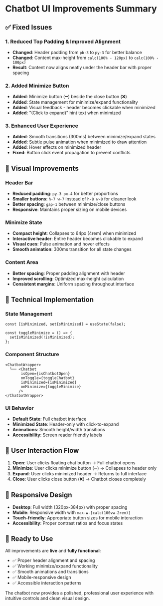 # Chatbot UI Improvements Summary

## ✅ Fixed Issues

### 1. **Reduced Top Padding & Improved Alignment**
- **Changed**: Header padding from `pb-3` to `py-3` for better balance
- **Changed**: Content max-height from `calc(100% - 120px)` to `calc(100% - 100px)` 
- **Result**: Content now aligns neatly under the header bar with proper spacing

### 2. **Added Minimize Button**
- **Added**: Minimize button (➖) beside the close button (❌)
- **Added**: State management for minimize/expand functionality
- **Added**: Visual feedback - header becomes clickable when minimized
- **Added**: "(Click to expand)" hint text when minimized

### 3. **Enhanced User Experience**
- **Added**: Smooth transitions (300ms) between minimize/expand states
- **Added**: Subtle pulse animation when minimized to draw attention
- **Added**: Hover effects on minimized header
- **Fixed**: Button click event propagation to prevent conflicts

## 🎨 Visual Improvements

### Header Bar
- **Reduced padding**: `py-3 px-4` for better proportions
- **Smaller buttons**: `h-7 w-7` instead of `h-8 w-8` for cleaner look
- **Better spacing**: `gap-1` between minimize/close buttons
- **Responsive**: Maintains proper sizing on mobile devices

### Minimize State
- **Compact height**: Collapses to 64px (4rem) when minimized
- **Interactive header**: Entire header becomes clickable to expand
- **Visual cues**: Pulse animation and hover effects
- **Smooth animation**: 300ms transition for all state changes

### Content Area
- **Better spacing**: Proper padding alignment with header
- **Improved scrolling**: Optimized max-height calculation
- **Consistent margins**: Uniform spacing throughout interface

## 🔧 Technical Implementation

### State Management
```tsx
const [isMinimized, setIsMinimized] = useState(false);

const toggleMinimize = () => {
  setIsMinimized(!isMinimized);
};
```

### Component Structure
```tsx
<ChatbotWrapper>
  └── <Chatbot 
       isOpen={isChatbotOpen} 
       onToggle={toggleChatbot}
       isMinimized={isMinimized}
       onMinimize={toggleMinimize}
      />
</ChatbotWrapper>
```

### UI Behavior
- **Default State**: Full chatbot interface
- **Minimized State**: Header-only with click-to-expand
- **Animations**: Smooth height/width transitions
- **Accessibility**: Screen reader friendly labels

## 🎯 User Interaction Flow

1. **Open**: User clicks floating chat button → Full chatbot opens
2. **Minimize**: User clicks minimize button (➖) → Collapses to header only
3. **Expand**: User clicks minimized header → Returns to full interface  
4. **Close**: User clicks close button (❌) → Chatbot closes completely

## 📱 Responsive Design

- **Desktop**: Full width (320px-384px) with proper spacing
- **Mobile**: Responsive width with `max-w-[calc(100vw-2rem)]`
- **Touch-friendly**: Appropriate button sizes for mobile interaction
- **Accessibility**: Proper contrast ratios and focus states

## 🚀 Ready to Use

All improvements are **live** and **fully functional**:
- ✅ Proper header alignment and spacing
- ✅ Working minimize/expand functionality  
- ✅ Smooth animations and transitions
- ✅ Mobile-responsive design
- ✅ Accessible interaction patterns

The chatbot now provides a polished, professional user experience with intuitive controls and clean visual design.